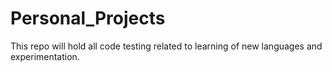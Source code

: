 # Personal_Projects

This repo will hold all code testing related to learning of new languages and experimentation.
